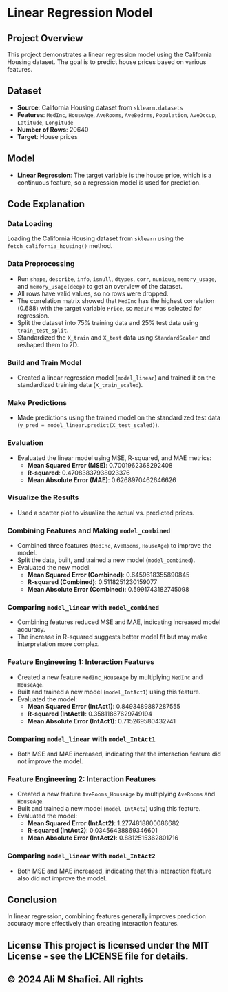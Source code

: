 # Linear Regression Model

## Project Overview
This project demonstrates a linear regression model using the California Housing dataset. The goal is to predict house prices based on various features.

## Dataset
- **Source**: California Housing dataset from `sklearn.datasets`
- **Features**: `MedInc`, `HouseAge`, `AveRooms`, `AveBedrms`, `Population`, `AveOccup`, `Latitude`, `Longitude`
- **Number of Rows**: 20640
- **Target**: House prices

## Model
- **Linear Regression**: The target variable is the house price, which is a continuous feature, so a regression model is used for prediction.

## Code Explanation

### Data Loading
Loading the California Housing dataset from `sklearn` using the `fetch_california_housing()` method.

### Data Preprocessing
- Run `shape`, `describe`, `info`, `isnull`, `dtypes`, `corr`, `nunique`, `memory_usage`, and `memory_usage(deep)` to get an overview of the dataset.
- All rows have valid values, so no rows were dropped.
- The correlation matrix showed that `MedInc` has the highest correlation (0.688) with the target variable `Price`, so `MedInc` was selected for regression.
- Split the dataset into 75% training data and 25% test data using `train_test_split`.
- Standardized the `X_train` and `X_test` data using `StandardScaler` and reshaped them to 2D.

### Build and Train Model
- Created a linear regression model (`model_linear`) and trained it on the standardized training data (`X_train_scaled`).

### Make Predictions
- Made predictions using the trained model on the standardized test data (`y_pred = model_linear.predict(X_test_scaled)`).

### Evaluation
- Evaluated the linear model using MSE, R-squared, and MAE metrics:
  - **Mean Squared Error (MSE)**: 0.7001962368292408
  - **R-squared**: 0.47083837938023376
  - **Mean Absolute Error (MAE)**: 0.6268970462646626

### Visualize the Results
- Used a scatter plot to visualize the actual vs. predicted prices.

### Combining Features and Making `model_combined`
- Combined three features (`MedInc`, `AveRooms`, `HouseAge`) to improve the model.
- Split the data, built, and trained a new model (`model_combined`).
- Evaluated the new model:
  - **Mean Squared Error (Combined)**: 0.6459618355890845
  - **R-squared (Combined)**: 0.5118251230159077
  - **Mean Absolute Error (Combined)**: 0.5991743182745098

### Comparing `model_linear` with `model_combined`
- Combining features reduced MSE and MAE, indicating increased model accuracy.
- The increase in R-squared suggests better model fit but may make interpretation more complex.

### Feature Engineering 1: Interaction Features
- Created a new feature `MedInc_HouseAge` by multiplying `MedInc` and `HouseAge`.
- Built and trained a new model (`model_IntAct1`) using this feature.
- Evaluated the model:
  - **Mean Squared Error (IntAct1)**: 0.8493489887287555
  - **R-squared (IntAct1)**: 0.35811867629749194
  - **Mean Absolute Error (IntAct1)**: 0.715269580432741

### Comparing `model_linear` with `model_IntAct1`
- Both MSE and MAE increased, indicating that the interaction feature did not improve the model.

### Feature Engineering 2: Interaction Features
- Created a new feature `AveRooms_HouseAge` by multiplying `AveRooms` and `HouseAge`.
- Built and trained a new model (`model_IntAct2`) using this feature.
- Evaluated the model:
  - **Mean Squared Error (IntAct2)**: 1.2774818800086682
  - **R-squared (IntAct2)**: 0.03456438869346601
  - **Mean Absolute Error (IntAct2)**: 0.8812515362801716

### Comparing `model_linear` with `model_IntAct2`
- Both MSE and MAE increased, indicating that this interaction feature also did not improve the model.

## Conclusion
In linear regression, combining features generally improves prediction accuracy more effectively than creating interaction features.

## License This project is licensed under the MIT License - see the LICENSE file for details.
## © 2024 Ali M Shafiei. All rights

 
